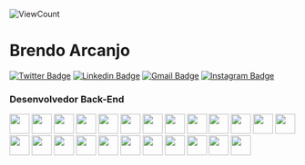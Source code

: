 ![ViewCount](https://views.whatilearened.today/views/github/brendo10x/sachinchaturvedi93.svg?cache=remove)
# Brendo Arcanjo 
[![Twitter Badge](https://img.shields.io/badge/-@brendoarcanjo-1ca0f1?style=flat-square&labelColor=1ca0f1&logo=twitter&logoColor=white&link=https://twitter.com/brendoarcanjo)](https://twitter.com/brendoarcanjo) [![Linkedin Badge](https://img.shields.io/badge/-brendo--arcanjo-blue?style=flat-square&logo=Linkedin&logoColor=white&link=https://www.linkedin.com/in/brendo-arcanjo/)](https://www.linkedin.com/in/brendo-arcanjo/)
[![Gmail Badge](https://img.shields.io/badge/-brendo10x@gmail.com-c14438?style=flat-square&logo=Gmail&logoColor=white&link=mailto:brendo10x@gmail.com)](mailto:brendo10x@gmail.cocm)
[![Instagram Badge](https://img.shields.io/badge/-brendoarcanjo-c14438?style=flat-square&logo=Instagram&logoColor=white&link=mailto:brendoarcanjo)](mailto:brendoarcanjo)
### Desenvolvedor Back-End

<span><img height="35px" src="https://cdn.svgporn.com/logos/java.svg"></span>
<span><img height="35px" src="https://cdn.svgporn.com/logos/spring.svg"></span>
<span><img height="35px" src="https://cdn.svgporn.com/logos/python.svg"></span>
<span><img height="35px" src="https://cdn.svgporn.com/logos/django.svg"></span>
<span><img height="35px" src="https://cdn.svgporn.com/logos/php.svg"></span>
<span><img height="35px" src="https://cdn.svgporn.com/logos/mysql.svg"></span>
<span><img height="35px" src="https://cdn.svgporn.com/logos/postgresql.svg"></span>
<span><img height="35px" src="https://cdn.svgporn.com/logos/mongodb.svg"></span>
<span><img height="35px" src="https://cdn.svgporn.com/logos/aws.svg"></span>
<span><img height="35px" src="https://cdn.svgporn.com/logos/heroku.svg"></span>
<span><img height="35px" src="https://cdn.svgporn.com/logos/travis-ci.svg"></span>
<span><img height="35px" src="https://cdn.svgporn.com/logos/sonarqube.svg"></span>
<span><img height="35px" src="https://cdn.svgporn.com/logos/docker.svg"></span>
<span><img height="35px" src="https://cdn.svgporn.com/logos/github.svg"></span>
<span><img height="35px" src="https://cdn.svgporn.com/logos/git.svg"></span>
<span><img height="35px" src="https://cdn.svgporn.com/logos/angular.svg"></span>
<span><img height="35px" src="https://cdn.svgporn.com/logos/javascript.svg"></span>
<span><img height="35px" src="https://cdn.svgporn.com/logos/html-5.svg"></span>
<span><img height="35px" src="https://cdn.svgporn.com/logos/css-3.svg"></span>
<span><img height="35px" src="https://cdn.svgporn.com/logos/linux-tux.svg"></span>
<span><img height="35px" src="https://cdn.svgporn.com/logos/tomcat.svg"></span>
<span><img height="35px" src="https://cdn.svgporn.com/logos/eclipse-icon.svg"></span>
<span><img height="35px" src="https://cdn.svgporn.com/logos/wildfly.svg"></span>
<span><img height="35px" src="https://cdn.svgporn.com/logos/apache.svg"></span>
